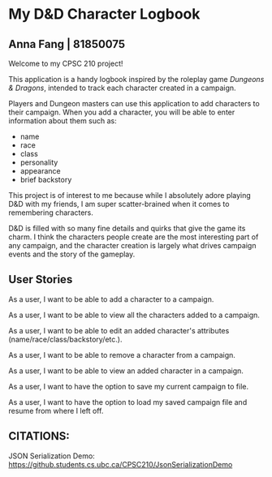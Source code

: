 # My D&D Character Logbook

## Anna Fang | 81850075

Welcome to my CPSC 210 project!

This application is a handy logbook inspired by the roleplay game
*Dungeons & Dragons*, intended to track each character created in a campaign.

Players and Dungeon masters can use this application to add characters to their campaign.
When you add a character, you will be able to enter information about them such as:

- name
- race
- class
- personality
- appearance
- brief backstory

This project is of interest to me because while I absolutely adore
playing D&D with my friends, I am super scatter-brained when it comes
to remembering characters.

D&D is filled with so many fine details and quirks that give the game
its charm. I think the characters people create are the most interesting
part of any campaign, and the character creation is largely what drives
campaign events and the story of the gameplay.

## User Stories

As a user, I want to be able to add a character to a campaign.

As a user, I want to be able to view all the characters added to a campaign.

As a user, I want to be able to edit an added character's attributes
(name/race/class/backstory/etc.).

As a user, I want to be able to remove a character from a campaign.

As a user, I want to be able to view an added character in a campaign.

As a user, I want to have the option to save my current campaign to file.

As a user, I want to have the option to load my saved campaign file and resume from where I left off.


## CITATIONS:
JSON Serialization Demo: https://github.students.cs.ubc.ca/CPSC210/JsonSerializationDemo